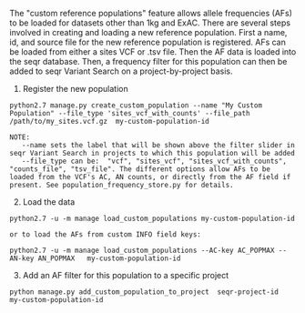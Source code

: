 The "custom reference populations" feature allows allele frequencies (AFs) to be loaded for datasets other than 1kg and ExAC.
There are several steps involved in creating and loading a new reference population. 
First a name, id, and source file for the new reference population is registered. AFs can be loaded from either a sites VCF or .tsv file.
Then the AF data is loaded into the seqr database. Then, a frequency filter for this population can then be added to seqr Variant Search 
on a project-by-project basis.

1. Register the new population
```
python2.7 manage.py create_custom_population --name "My Custom Population" --file_type 'sites_vcf_with_counts' --file_path /path/to/my_sites.vcf.gz  my-custom-population-id

NOTE:
   --name sets the label that will be shown above the filter slider in seqr Variant Search in projects to which this population will be added
   --file_type can be:  "vcf", "sites_vcf", "sites_vcf_with_counts", "counts_file", "tsv_file". The different options allow AFs to be loaded from the VCF's AC, AN counts, or directly from the AF field if present. See population_frequency_store.py for details.
```
  
2. Load the data
```
python2.7 -u -m manage load_custom_populations my-custom-population-id

or to load the AFs from custom INFO field keys:

python2.7 -u -m manage load_custom_populations --AC-key AC_POPMAX --AN-key AN_POPMAX   my-custom-population-id

```

3. Add an AF filter for this population to a specific project
```
python manage.py add_custom_population_to_project  seqr-project-id  my-custom-population-id
```
